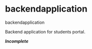 # backendapplication
backendapplication

Backend application for students portal. 

<b><i>Incomplete
